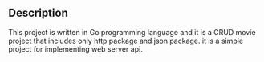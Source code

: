 ## Description
This project is written in Go programming language and it is a CRUD movie project that includes only http package and json package. it is a simple project for implementing web server api.
